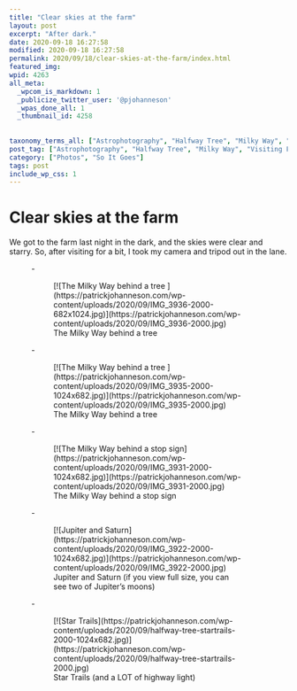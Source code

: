```yaml
---
title: "Clear skies at the farm"
layout: post
excerpt: "After dark."
date: 2020-09-18 16:27:58
modified: 2020-09-18 16:27:58
permalink: 2020/09/18/clear-skies-at-the-farm/index.html
featured_img: 
wpid: 4263
all_meta: 
  _wpcom_is_markdown: 1
  _publicize_twitter_user: '@pjohanneson'
  _wpas_done_all: 1
  _thumbnail_id: 4258
  
  
taxonomy_terms_all: ["Astrophotography", "Halfway Tree", "Milky Way", "Visiting Family", "Photos", "So It Goes"]
post_tag: ["Astrophotography", "Halfway Tree", "Milky Way", "Visiting Family"]
category: ["Photos", "So It Goes"]
tags: post
include_wp_css: 1
---
```


# Clear skies at the farm

We got to the farm last night in the dark, and the skies were clear and starry. So, after visiting for a bit, I took my camera and tripod out in the lane.

<figure class="is-layout-flex wp-block-gallery-94 wp-block-gallery columns-3 is-cropped">- <figure>[![The Milky Way behind a tree ](https://patrickjohanneson.com/wp-content/uploads/2020/09/IMG_3936-2000-682x1024.jpg)](https://patrickjohanneson.com/wp-content/uploads/2020/09/IMG_3936-2000.jpg)<figcaption class="blocks-gallery-item__caption">The Milky Way behind a tree </figcaption></figure>
- <figure>[![The Milky Way behind a tree ](https://patrickjohanneson.com/wp-content/uploads/2020/09/IMG_3935-2000-1024x682.jpg)](https://patrickjohanneson.com/wp-content/uploads/2020/09/IMG_3935-2000.jpg)<figcaption class="blocks-gallery-item__caption">The Milky Way behind a tree </figcaption></figure>
- <figure>[![The Milky Way behind a stop sign](https://patrickjohanneson.com/wp-content/uploads/2020/09/IMG_3931-2000-1024x682.jpg)](https://patrickjohanneson.com/wp-content/uploads/2020/09/IMG_3931-2000.jpg)<figcaption class="blocks-gallery-item__caption">The Milky Way behind a stop sign</figcaption></figure>
- <figure>[![Jupiter and Saturn](https://patrickjohanneson.com/wp-content/uploads/2020/09/IMG_3922-2000-1024x682.jpg)](https://patrickjohanneson.com/wp-content/uploads/2020/09/IMG_3922-2000.jpg)<figcaption class="blocks-gallery-item__caption">Jupiter and Saturn (if you view full size, you can see two of Jupiter’s moons)</figcaption></figure>
- <figure>[![Star Trails](https://patrickjohanneson.com/wp-content/uploads/2020/09/halfway-tree-startrails-2000-1024x682.jpg)](https://patrickjohanneson.com/wp-content/uploads/2020/09/halfway-tree-startrails-2000.jpg)<figcaption class="blocks-gallery-item__caption">Star Trails (and a LOT of highway light)</figcaption></figure>

</figure>